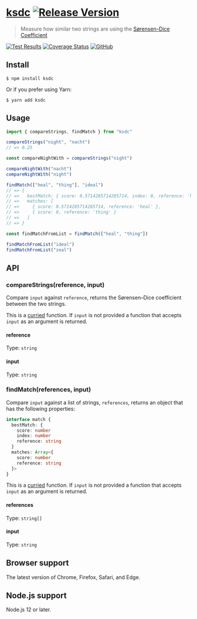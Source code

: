# [ksdc](https://github.com/macarie/ksdc) [![Release Version](https://img.shields.io/npm/v/ksdc.svg?label=&color=0080FF)](https://www.npmjs.com/package/ksdc)

> Measure how similar two strings are using the [Sørensen–Dice Coefficient](https://en.wikipedia.org/wiki/S%C3%B8rensen%E2%80%93Dice_coefficient)

[![Test Results](https://github.com/macarie/ksdc/workflows/test/badge.svg?branch=next)](https://github.com/macarie/ksdc/actions?query=workflow%3Atest) [![Coverage Status](https://codecov.io/gh/macarie/ksdc/branch/next/graph/badge.svg)](https://codecov.io/gh/macarie/ksdc) [![GitHub](https://img.shields.io/github/license/macarie/ksdc?color=42cdad)](https://github.com/macarie/ksdc/blob/master/license)

## Install

```console
$ npm install ksdc
```

Or if you prefer using Yarn:

```console
$ yarn add ksdc
```

## Usage

```javascript
import { compareStrings, findMatch } from "ksdc"

compareStrings("night", "nacht")
// => 0.25

const compareNightWith = compareStrings("night")

compareNightWith("nacht")
compareNightWith("night")

findMatch(["heal", "thing"], "ideal")
// => {
// =>   bestMatch: { score: 0.5714285714285714, index: 0, reference: 'heal' },
// =>   matches: [
// =>     { score: 0.5714285714285714, reference: 'heal' },
// =>     { score: 0, reference: 'thing' }
// =>   ]
// => }

const findMatchFromList = findMatch(["heal", "thing"])

findMatchFromList("ideal")
findMatchFromList("zeal")
```

## API

### compareStrings(reference, input)

Compare `input` against `reference`, returns the Sørensen–Dice coefficient between the two strings.

This is a [curried](https://en.wikipedia.org/wiki/Currying) function. If `input` is not provided a function that accepts `input` as an argument is returned.

#### reference

Type: `string`

#### input

Type: `string`

### findMatch(references, input)

Compare `input` against a list of strings, `references`, returns an object that has the following properties:

```typescript
interface match {
  bestMatch: {
    score: number
    index: number
    reference: string
  }
  matches: Array<{
    score: number
    reference: string
  }>
}
```

This is a [curried](https://en.wikipedia.org/wiki/Currying) function. If `input` is not provided a function that accepts `input` as an argument is returned.

#### references

Type: `string[]`

#### input

Type: `string`

## Browser support

The latest version of Chrome, Firefox, Safari, and Edge.

## Node.js support

Node.js 12 or later.
